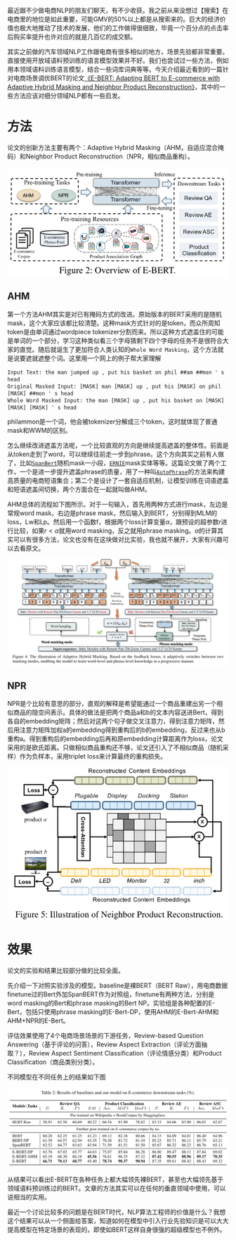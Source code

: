 最近跟不少做电商NLP的朋友们聊天，有不少收获。我之前从来没想过【搜索】在电商里的地位是如此重要，可能GMV的50%以上都是从搜索来的。巨大的经济价值也极大地推动了技术的发展，他们的工作做得很细致，毕竟一个百分点的点击率后购买率提升也许对应的就是几百亿的成交额。

其实之前做的汽车领域NLP工作跟电商有很多相似的地方，场景先验都非常重要。直接使用开放域语料预训练的语言模型效果并不好。我们也尝试过一些方法，例如用本领域语料训练语言模型，结合一些词库词典等等。今天介绍最近看到的一篇针对电商场景调优BERT的论文[《E-BERT: Adapting BERT to E-commerce with Adaptive Hybrid Masking and Neighbor Product Reconstruction》](https://arxiv.org/pdf/2009.02835 "E-BERT: Adapting BERT to E-commerce with Adaptive Hybrid Masking and Neighbor Product Reconstruction")，其中的一些方法应该对细分领域NLP都有一些启发。

# 方法
论文的创新方法主要有两个：Adaptive Hybrid Masking（AHM，自适应混合掩码）和Neighbor Product Reconstruction（NPR，相似商品重构）。

![E-BERT总览](overview.png)

## AHM
第一个方法AHM其实是对已有掩码方式的改进。原始版本的BERT采用的是随机mask，这个大家应该都比较清楚。这种mask方式针对的是token，而众所周知token是由单词通过wordpiece tokenizer分割而来。所以这种方式遮盖住的可能是单词的一个部分，学习这种类似看三个字母猜剩下四个字母的任务不是很符合大家的直觉。随后就诞生了更加符合人类认知的`Whole Word Masking`，这个方法就是说要遮就遮整个词。这里用一个网上的例子帮大家理解

```
Input Text: the man jumped up , put his basket on phil ##am ##mon ' s head
Original Masked Input: [MASK] man [MASK] up , put his [MASK] on phil [MASK] ##mon ' s head
Whole Word Masked Input: the man [MASK] up , put his basket on [MASK] [MASK] [MASK] ' s head
```

philammon是一个词，他会被tokenizer分解成三个token，这时就体现了普通mask和WWM的区别。

怎么继续改进遮盖方法呢，一个比较直观的方向是继续提高遮盖的整体性。前面是从token走到了word，可以继续往前走一步到phrase。这个方向其实之前有人做了，比如[`SpanBert`](http://arxiv.org/abs/1907.10529 "SpanBERT: Improving Pre-training by Representing and Predicting Spans")随机mask一小段，[`ERNIE`](http://arxiv.org/abs/1905.07129 "ERNIE: Enhanced Language Representation with Informative Entities")mask实体等等。这篇论文做了两个工作，一个是进一步提升遮盖phrase的质量，用了一种叫[`AutoPhrase`](https://github.com/shangjingbo1226/AutoPhrase "AutoPhrase")的方法来构建高质量的电商短语集合；第二个是设计了一套自适应机制，让模型训练在词语遮盖和短语遮盖间切换，两个方面合在一起就叫做AHM。

AHM总体的流程如下图所示。对于一句输入，首先用两种方式进行mask，左边是常规word mask，右边是phrase mask，然后输入到BERT，分别得到MLM的loss，Lw和Lp。然后用一个函数f，根据两个loss计算变量$\alpha$，跟预设的超参数$r$进行比较，如果$r<\alpha$就用word masking，反之就用phrase masking。$\alpha$的计算其实可以有很多方法，论文也没有在这块做对比实验，我也就不展开，大家有兴趣可以去看原文。

![AHM总体流程](AHM.png)

## NPR
NPR是个比较有意思的部分，直观的解释是希望能通过一个商品重建出另一个相似商品的隐空间表示。具体的做法是把两个商品a和b的文本内容送进Bert，得到各自的embedding矩阵；然后对这两个句子做交叉注意力，得到注意力矩阵，然后用注意力矩阵加权a的embedding得到重构后的b的embedding，反过来也从b重构a。得到重构后的embedding后再和原embedding计算距离作为loss，论文采用的是欧氏距离。只做相似商品重构还不够，论文还引入了不相似商品（随机采样）作为负样本，采用triplet loss来计算最终的重构损失。

![NPR示意图](NPR.png)

# 效果
论文的实验和结果比较部分做的比较全面。

先介绍一下对照实验涉及的模型。baseline是裸BERT（BERT Raw），用电商数据finetune过的Bert外加SpanBERT作为对照组，finetune有两种方法，分别是word masking的Bert和phrase masking的Bert NP。实验组是各种配置的E-Bert，包括只使用phrase masking的E-Bert-DP，使用AHM的E-Bert-AHM和AHM+NPR的E-Bert。

评估效果使用了4个电商场景场景的下游任务，Review-based Question Answering（基于评论的问答），Review Aspect Extraction（评论方面抽取？），Review Aspect Sentiment Classification（评论情感分类）和Product Classification（商品类别分类）。

不同模型在不同任务上的结果如下图

![模型结果](result.png)

从结果可以看出E-BERT在各种任务上都大幅领先裸BERT，甚至也大幅领先基于领域语料预训练过的BERT。文章的方法其实可以在任何的垂直领域中使用，可以说相当的实用。

最近一个讨论比较多的问题是在BERT时代，NLP算法工程师的价值是什么？我想这个结果可以从一个侧面给答案，知道如何在模型中引入行业先验知识是可以大大提高模型在特定场景的表现的，即使如BERT这样自身很强的超级模型也不例外。